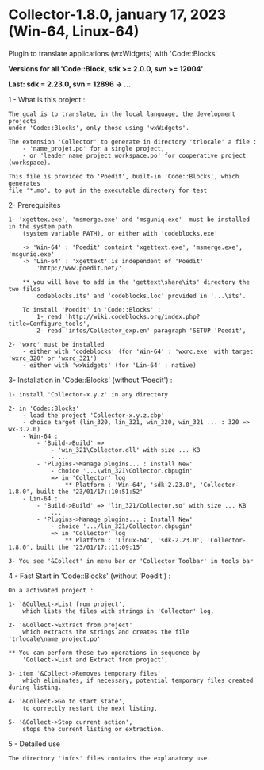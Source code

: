 # Collector-1.8.0, january 17, 2023 (Win-64, Linux-64)

Plugin to translate applications (wxWidgets) with 'Code::Blocks'

**Versions for all 'Code::Block, sdk >= 2.0.0, svn >= 12004'**

**Last: sdk = 2.23.0, svn = 12896 -> ...**

1 - What is this project :

    The goal is to translate, in the local language, the development projects
	under 'Code::Blocks', only those using 'wxWidgets'.

	The extension 'Collector' to generate in directory 'trlocale' a file :
		- 'name_projet.po' for a single project,
		- or 'leader_name_project_workspace.po' for cooperative project (workspace).

	This file is provided to 'Poedit', built-in 'Code::Blocks', which generates
	file '*.mo', to put in the executable directory for test

2- Prerequisites

	1- 'xgettex.exe', 'msmerge.exe' and 'msguniq.exe'  must be installed in the system path
		(system variable PATH), or either with 'codeblocks.exe'

		-> 'Win-64' : 'Poedit' containt 'xgettext.exe', 'msmerge.exe', 'msguniq.exe'
		-> 'Lin-64' : 'xgettext' is independent of 'Poedit'
			'http://www.poedit.net/'
			
        ** you will have to add in the 'gettext\share\its' directory the two files
            codeblocks.its' and 'codeblocks.loc' provided in '...\its'.
            
		To install 'Poedit' in 'Code::Blocks' :
			1- read 'http://wiki.codeblocks.org/index.php?title=Configure_tools',
			2- read 'infos/Collector_exp.en' paragraph 'SETUP 'Poedit',

	2- 'wxrc' must be installed  
		- either with 'codeblocks' (for 'Win-64' : 'wxrc.exe' with target 'wxrc_320' or 'wxrc_321')
		- either with 'wxWidgets' (for 'Lin-64' : native)

3- Installation in 'Code::Blocks' (without 'Poedit') :

	1- install 'Collector-x.y.z' in any directory

	2- in 'Code::Blocks' 
		- load the project 'Collector-x.y.z.cbp'
		- choice target (lin_320, lin_321, win_320, win_321 ... : 320 => wx-3.2.0)
		- Win-64 :
			- 'Build->Build' => 
				- 'win_321\Collector.dll' with size ... KB
				- ...
			- 'Plugins->Manage plugins... : Install New' 
				- choice '...\win_321\Collector.cbpugin'
				=> in 'Collector' log
					** Platform : 'Win-64', 'sdk-2.23.0', 'Collector-1.8.0', built the '23/01/17::10:51:52'  
		- Lin-64 :
			- 'Build->Build' => 'lin_321/Collector.so' with size ... KB
				...
			- 'Plugins->Manage plugins... : Install New' 
				- choice '.../lin_321/Collector.cbpugin'
				=> in 'Collector' log
					** Platform : 'Linux-64', 'sdk-2.23.0', 'Collector-1.8.0', built the '23/01/17::11:09:15' 
				
	3- You see '&Collect' in menu bar or 'Collector Toolbar' in tools bar

4 - Fast Start in 'Code::Blocks' (without 'Poedit') :

	On a activated project :
	
	1- '&Collect->List from project',
		which lists the files with strings in 'Collector' log,

	2- '&Collect->Extract from project'
		which extracts the strings and creates the file 'trlocale\name_project.po'
		
	** You can perform these two operations in sequence by
		'Collect->List and Extract from project',
			
	3- item '&Collect->Removes temporary files' 
		which eliminates, if necessary, potential temporary files created during listing.
		
	4- '&Collect->Go to start state', 
		to correctly restart the next listing,
	
	5- '&Collect->Stop current action',
		stops the current listing or extraction.

5 - Detailed use

	The directory 'infos' files contains the explanatory use.

